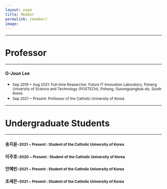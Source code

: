 ```yaml
---
layout: page
title: Member
permalink: /member/
image: 
---
```



***
# Professor

***

#### O-Joun Lee
* <small>Sep 2019 ~ Aug 2021: Full-time Researcher, Future IT Innovation Laboratory, Pohang University of Science and Technology (POSTECH), Pohang, Gyeongsangbuk-do, South Korea</small>
* <small>Sep 2021 ~ Present: Professor of the Catholic University of Korea</small>

***
# Undergraduate Students

***

#### 송지윤-<small>2021 ~ Present : Student of the Catholic University of Korea</small>
#### 이주호-<small>2020 ~ Present : Student of the Catholic University of Korea</small>
#### 안혜빈-<small>2021 ~ Present : Student of the Catholic University of Korea</small>
#### 조세은-<small>2021 ~ Present : Student of the Catholic University of Korea</small>


